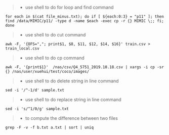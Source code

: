 > * use shell to do for loop and find command
```shell
for each in $(cat file_minus.txt); do if [ ${each:0:3} = "p11" ]; then find /data/MIMIC/p11/ -type d -name $each -exec cp -r {} MIMIC \;; fi; done
```
> * use shell to do cut command
```shell
awk -F, '{OFS=","; print$1, $8, $11, $12, $14, $16}' train.csv > train_local.csv
```
> * use shell to do cp command
```shell
awk -F, '{print$1}'  /nas/csv/Q4_5751_2019.10.18.csv | xargs -i cp -sr {} /nas/user/xuehui/test/coco/images/
```
> * use shell to do delete string in line command
```shell
sed -i '/^-1/d' sample.txt
```
> * use shell to do replace string in line command
```shell
sed -i 's/^1/0/g' sample.txt
```
>  * to compute the difference between two files
```shell
grep -F -v -f b.txt a.txt | sort | uniq
```
